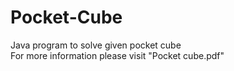 # Pocket-Cube
Java program to solve given pocket cube\
For more information please visit "Pocket cube.pdf"
